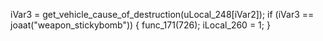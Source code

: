 iVar3 = get_vehicle_cause_of_destruction(uLocal_248[iVar2]);
if (iVar3 == joaat("weapon_stickybomb"))
{
	func_171(726);
	iLocal_260 = 1;
}